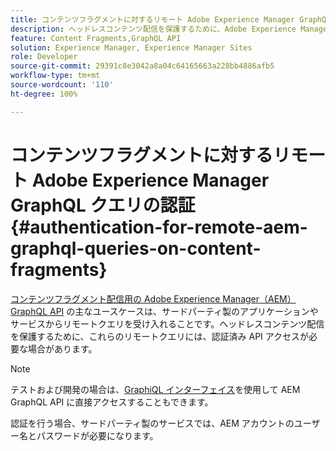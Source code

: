 ```yaml
---
title: コンテンツフラグメントに対するリモート Adobe Experience Manager GraphQL クエリの認証
description: ヘッドレスコンテンツ配信を保護するために、Adobe Experience Manager GraphQL のリモートクエリに必要な認証について説明します。
feature: Content Fragments,GraphQL API
solution: Experience Manager, Experience Manager Sites
role: Developer
source-git-commit: 29391c8e3042a8a04c64165663a228bb4886afb5
workflow-type: tm+mt
source-wordcount: '110'
ht-degree: 100%

---
```


# コンテンツフラグメントに対するリモート Adobe Experience Manager GraphQL クエリの認証 {#authentication-for-remote-aem-graphql-queries-on-content-fragments}

[コンテンツフラグメント配信用の Adobe Experience Manager（AEM）GraphQL API](/help/sites-developing/headless/graphql-api/graphql-api-content-fragments.md) の主なユースケースは、サードパーティ製のアプリケーションやサービスからリモートクエリを受け入れることです。ヘッドレスコンテンツ配信を保護するために、これらのリモートクエリには、認証済み API アクセスが必要な場合があります。

>[!NOTE]
>
>テストおよび開発の場合は、[GraphiQL インターフェイス](/help/sites-developing/headless/graphql-api/graphql-api-content-fragments.md#graphiql-interface)を使用して AEM GraphQL API に直接アクセスすることもできます。

認証を行う場合、サードパーティ製のサービスでは、AEM アカウントのユーザー名とパスワードが必要になります。

<!-- 6.5.10.0 - does this content/page need to be migrated? -->

<!--
For authentication the third-party service needs to [retrieve an Access Token](#retrieving-access-token), that can then be [used in the GraphQL Request](#use-access-token-in-graphql-request).

## Retrieving an Access Token {#retrieving-access-token}

See [Generating Access Tokens for Server Side APIs](/help/sites-developing/generating-access-tokens-for-server-side-apis.md) for full details.

## Using the Access Token in a GraphQL Request {#use-access-token-in-graphql-request}

For a third-party service to connect with an AEM instance it needs to have an *Access Token*. The service must then add this token to the `Authorization` header on the POST request. 

For example, a GraphQL Authorization Header:

```xml
Authorization: Bearer <access_token>
```

## Permission Requirements {#permission-requirements}

All requests made using the access token will actually be made *by the user account that generated the token*. 

This means that you need to check that the account has the permissions required to run GraphQL queries. 

You can check this by using GraphiQL on the local instance.
-->
